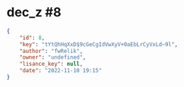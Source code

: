 
# dec_z #8
                
```JSON
{
    "id": 8,
    "key": "tYtQhHqXxD$9cGeCgIdVwXyV+0aEbLrCyVxLd~9l",
    "author": "fwRelik",
    "owner": "undefined",
    "lisance_key": null,
    "date": "2022-11-10 19:15"
}
```
    